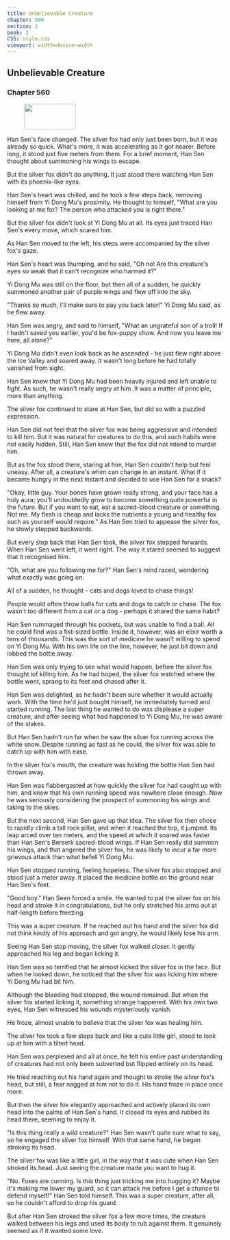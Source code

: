 ```yaml
---
title: Unbelievable Creature
chapter: 560
section: 2
book: 2
CSS: style.css
viewport: width=device-width
---
```


## Unbelievable Creature

### Chapter 560

<figure>
	<img src="../Images/gem.gif" alt="" id="gem" width="120" height="60" />
</figure>

Han Sen's face changed. The silver fox had only just been born, but it was already so quick. What's more, it was accelerating as it got nearer. Before long, it stood just five meters from them. For a brief moment, Han Sen thought about summoning his wings to escape.

But the silver fox didn't do anything. It just stood there watching Han Sen with its phoenix-like eyes.

Han Sen's heart was chilled, and he took a few steps back, removing himself from Yi Dong Mu's proximity. He thought to himself, "What are you looking at me for? The person who attacked you is right there."

But the silver fox didn't look at Yi Dong Mu at all. Its eyes just traced Han Sen's every move, which scared him.

As Han Sen moved to the left, his steps were accompanied by the silver fox's gaze.

Han Sen's heart was thumping, and he said, "Oh no! Are this creature's eyes so weak that it can't recognize who harmed it?"

Yi Dong Mu was still on the floor, but then all of a sudden, he quickly summoned another pair of purple wings and flew off into the sky.

"Thanks so much, I'll make sure to pay you back later!" Yi Dong Mu said, as he flew away.

Han Sen was angry, and said to himself, "What an ungrateful son of a troll! If I hadn't saved you earlier, you'd be fox-puppy chow. And now you leave me here, all alone?"

Yi Dong Mu didn't even look back as he ascended - he just flew right above the Ice Valley and soared away. It wasn't long before he had totally vanished from sight.

Han Sen knew that Yi Dong Mu had been heavily injured and left unable to fight. As such, he wasn't really angry at him. It was a matter of principle, more than anything.

The silver fox continued to stare at Han Sen, but did so with a puzzled expression.

Han Sen did not feel that the silver fox was being aggressive and intended to kill him. But it was natural for creatures to do this, and such habits were not easily hidden. Still, Han Sen knew that the fox did not intend to murder him.

But as the fox stood there, staring at him, Han Sen couldn't help but feel uneasy. After all, a creature's whim can change in an instant. What if it became hungry in the next instant and decided to use Han Sen for a snack?

"Okay, little guy. Your bones have grown really strong, and your face has a holy aura; you'll undoubtedly grow to become something quite powerful in the future. But if you want to eat, eat a sacred-blood creature or something. Not me. My flesh is cheap and lacks the nutrients a young and healthy fox such as yourself would require." As Han Sen tried to appease the silver fox, he slowly stepped backwards.

But every step back that Han Sen took, the silver fox stepped forwards. When Han Sen went left, it went right. The way it stared seemed to suggest that it recognised him.

"Oh, what are you following me for?" Han Sen's mind raced, wondering what exactly was going on.

All of a sudden, he thought – cats and dogs loved to chase things!

People would often throw balls for cats and dogs to catch or chase. The fox wasn't too different from a cat or a dog - perhaps it shared the same habit?

Han Sen rummaged through his pockets, but was unable to find a ball. All he could find was a fist-sized bottle. Inside it, however, was an elixir worth a tens of thousands. This was the sort of medicine he wasn't willing to spend on Yi Dong Mu. With his own life on the line, however, he just bit down and lobbed the bottle away.

Han Sen was only trying to see what would happen, before the silver fox thought iof killing him. As he had hoped, the silver fox watched where the bottle went, sprang to its feet and chased after it.

Han Sen was delighted, as he hadn't been sure whether it would actually work. With the time he'd just bought himself, he immediately turned and started running. The last thing he wanted to do was displease a super creature, and after seeing what had happened to Yi Dong Mu, he was aware of the stakes.

But Han Sen hadn't run far when he saw the silver fox running across the white snow. Despite running as fast as he could, the silver fox was able to catch up with him with ease.

In the silver fox's mouth, the creature was holding the bottle Han Sen had thrown away.

Han Sen was flabbergasted at how quickly the silver fox had caught up with him, and knew that his own running speed was nowhere close enough. Now he was seriously considering the prospect of summoning his wings and taking to the skies.

But the next second, Han Sen gave up that idea. The silver fox then chose to rapidly climb a tall rock pillar, and when it reached the top, it jumped. Its leap arced over ten meters, and the speed at which it soared was faster than Han Sen's Berserk sacred-blood wings. If Han Sen really did summon his wings, and that angered the silver fox, he was likely to incur a far more grievous attack than what befell Yi Dong Mu.

Han Sen stopped running, feeling hopeless. The silver fox also stopped and stood just a meter away. It placed the medicine bottle on the ground near Han Sen's feet.

"Good boy." Han Seen forced a smile. He wanted to pat the silver fox on his head and stroke it in congratulations, but he only stretched his arms out at half-length before freezing.

This was a super creature. If he reached out his hand and the silver fox did not think kindly of his approach and got angry, he would likely lose his arm.

Seeing Han Sen stop moving, the silver fox walked closer. It gently approached his leg and began licking it.

Han Sen was so terrified that he almost kicked the silver fox in the face. But when he looked down, he noticed that the silver fox was licking him where Yi Dong Mu had bit him.

Although the bleeding had stopped, the wound remained. But when the silver fox started licking it, something strange happened. With his own two eyes, Han Sen witnessed his wounds mysteriously vanish.

He froze, almost unable to believe that the silver fox was healing him.

The silver fox took a few steps back and like a cute little girl, stood to look up at him with a tilted head.

Han Sen was perplexed and all at once, he felt his entire past understanding of creatures had not only been subverted but flipped entirely on its head.

He tried reaching out his hand again and thought to stroke the silver fox's head, but still, a fear nagged at him not to do it. His hand froze in place once more.

But then the silver fox elegantly approached and actively placed its own head into the palms of Han Sen's hand. It closed its eyes and rubbed its head there, seeming to enjoy it.

"Is this thing really a wild creature?" Han Sen wasn't quite sure what to say, so he engaged the silver fox himself. With that same hand, he began stroking its head.

The silver fox was like a little girl, in the way that it was cute when Han Sen stroked its head. Just seeing the creature made you want to hug it.

"No. Foxes are cunning. Is this thing just tricking me into hugging it? Maybe it's making me lower my guard, so it can attack me before I get a chance to defend myself!" Han Sen told himself. This was a super creature, after all, so he couldn't afford to drop his guard.

But after Han Sen stroked the silver fox a few more times, the creature walked between his legs and used its body to rub against them. It genuinely seemed as if it wanted some love.
